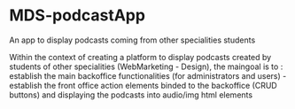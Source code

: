 # MDS-podcastApp
An app to display podcasts coming from other specialities students

Within the context of creating a platform to display podcasts created by students of other specialities (WebMarketing - Design), the maingoal is to : establish the main backoffice functionalities (for administrators and users) - establish the front office action elements binded to the backoffice (CRUD buttons) and displaying the podcasts into audio/img html elements
